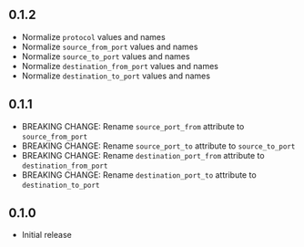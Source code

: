 ## 0.1.2

- Normalize `protocol` values and names
- Normalize `source_from_port` values and names
- Normalize `source_to_port` values and names
- Normalize `destination_from_port` values and names
- Normalize `destination_to_port` values and names

## 0.1.1

- BREAKING CHANGE: Rename `source_port_from` attribute to `source_from_port`
- BREAKING CHANGE: Rename `source_port_to` attribute to `source_to_port`
- BREAKING CHANGE: Rename `destination_port_from` attribute to `destination_from_port`
- BREAKING CHANGE: Rename `destination_port_to` attribute to `destination_to_port`

## 0.1.0

- Initial release
